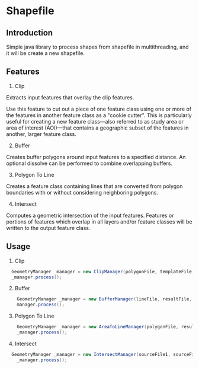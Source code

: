 Shapefile
=========

## Introduction 

Simple java library to process shapes from shapefile in multithreading, and it will be create a new shapefile.

## Features

1. Clip

  Extracts input features that overlay the clip features.
  
  Use this feature to cut out a piece of one feature class using one or more of the features in another feature class as a "cookie cutter". This is particularly useful for creating a new feature class—also referred to as study area or area of interest (AOI)—that contains a geographic subset of the features in another, larger feature class.

2. Buffer

  Creates buffer polygons around input features to a specified distance. An optional dissolve can be performed to combine overlapping buffers.

3. Polygon To Line

  Creates a feature class containing lines that are converted from polygon boundaries with or without considering neighboring polygons.

4. Intersect

  Computes a geometric intersection of the input features. Features or portions of features which overlap in all layers and/or feature classes will be written to the output feature class.

## Usage

1. Clip
```java
  GeometryManager _manager = new ClipManager(polygonFile, templateFile, resultFile);
  _manager.process();
```
2. Buffer

```java
	GeometryManager _manager = new BufferManager(lineFile, resultFile, 10);
	manager.process();
```

3. Polygon To Line
```java
	GeometryManager _manager = new AreaToLineManager(polygonFile, resultFile);
	_manager.process();
```
4. Intersect

```java
  GeometryManager _manager = new IntersectManager(sourceFile1, sourceFile2, resultFile);
	_manager.process();
```
